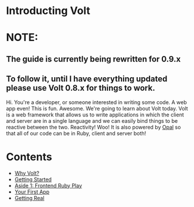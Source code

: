 # Introducting Volt

# NOTE:
## The guide is currently being rewritten for 0.9.x
## To follow it, until I have everything updated please use Volt 0.8.x for things to work.


Hi. You're a developer, or someone interested in writing some code. A web app even! This is fun. Awesome.
We're going to learn about Volt today. Volt is a web framework that allows us to write applications in which
the client and server are in a single language and we can easily bind things to be reactive between the two. Reactivity! Woo! It is also powered by [Opal](link) so that all of our code can be in Ruby, client and server both!

# Contents
- [Why Volt?](http://github.com/rhgraysonii/volt_tutorial/blob/master/part_1.md)
- [Getting Started](http://github.com/rhgraysonii/volt_tutorial/blob/master/part_2.md)
- [Aside 1: Frontend Ruby Play](http://github.com/rhgraysonii/volt_tutorial/blob/master/aside_1.md)
- [Your First App](http://github.com/rhgraysonii/volt_tutorial/blob/master/part_3.md)
- [Getting Real](http://github.com/rhgraysonii/volt_tutorial/blob/master/part_4.md)
